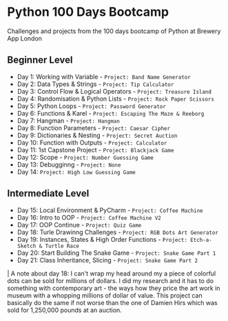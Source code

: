 # Python 100 Days Bootcamp

Challenges and projects from the 100 days bootcamp of Python at Brewery App London

## Beginner Level

- Day 1: Working with Variable - `Project: Band Name Generator`
- Day 2: Data Types & Strings - `Project: Tip Calculator`
- Day 3: Control Flow & Logical Operators - `Project: Treasure Island`
- Day 4: Randomisation & Python Lists - `Project: Rock Paper Scissors`
- Day 5: Python Loops - `Project: Password Generator`
- Day 6: Functions & Karel - `Project: Escaping The Maze & Reeborg`
- Day 7: Hangman - `Project: Hangman`
- Day 8: Function Parameters - `Project: Caesar Cipher`
- Day 9: Dictionaries & Nesting - `Project: Secret Auction`
- Day 10: Function with Outputs - `Project: Calculator`
- Day 11: 1st Capstone Project - `Project: Blackjack Game`
- Day 12: Scope - `Project: Number Guessing Game`
- Day 13: Debugginng - `Project: None`
- Day 14: `Project: High Low Guessing Game`

## Intermediate Level

- Day 15: Local Environment & PyCharm - `Project: Coffee Machine`
- Day 16: Intro to OOP - `Project: Coffee Machine V2`
- Day 17: OOP Continue - `Project: Quiz Game`
- Day 18: Turle Drawinng Challenges - `Project: RGB Dots Art Generator`
- Day 19: Instances, States & High Order Functions - `Project: Etch-a-Sketch & Turtle Race`
- Day 20: Start Building The Snake Game - `Project: Snake Game Part 1`
- Day 21: Class Inheritance, Slicing - `Project: Snake Game Part 2`

| A note about day 18: I can't wrap my head around my a piece of colorful dots can be sold for millions of dollars. I did my research and it has to do something with contemporary art - the ways how they price the art work in museum with a whopping millions of dollar of value. This project can basically do the same if not worse than the one of Damien Hirs which was sold for 1,250,000 pounds at an auction.
